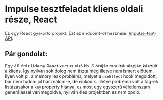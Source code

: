 # Impulse tesztfeladat kliens oldali része, React

Ez egy React gyakorló projekt. Ezt az endpoint-ot használja: [Impulse-test-API](https://impulseblog-api.herokuapp.com/api/posts).

## Pár gondolat:

Egy 48 órás Udemy React kurzus első kb. 6 óráján tanultak alapján készült a kliens. Így nyilván sok dolog nem tiszta még illetve nem ismert előttem. Ilyen volt pl. a memory leak probléma, melyet a `useEffect` hook megoldott, bár nem tudom jól használom-e, de működik. Illetve probléma volt a tag-ek listázásakor a `key` property hiánya, ez most egy egyszerű véletlenszám generálással van megoldva, nyilván éles projektben ez nem opció.
